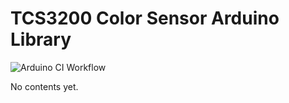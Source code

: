 # TCS3200 Color Sensor Arduino Library

![Arduino CI Workflow](https://github.com/nthnn/TCS3200/actions/workflows/ci.yml/badge.svg)

No contents yet.
